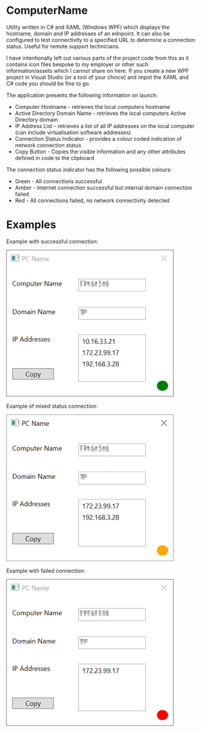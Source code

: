 # ComputerName
Utility written in C# and XAML (Windows WPF) which displays the hostname, domain and IP addresses of an ednpoint. It can also be configured to test connectivity to a specified URL to determine a connection status. Useful for remote support technicians.

I have intentionally left out various parts of the project code from this as it contains icon files bespoke to my employer or other such information/assets which I cannot share on here. If you create a new WPF project in Visual Studio (or a tool of your choice) and impot the XAML and C# code you should be fine to go.

The application presents the following information on launch:

* Computer Hostname - retrieves the local computers hostname
* Active Directory Domain Name - retrieves the local computers Active Directory domain
* IP Address List - retrieves a list of all IP addresses on the local computer (can include virtualisation software addresses)
* Connection Status Indicator - provides a colour coded indication of network connection status
* Copy Button - Copies the visible information and any other attributes defined in code to the clipboard

The connection status indicator has the following possible colours:

* Green - All connections successful
* Amber - Internet connection successful but internal domain connection failed
* Red - All connections failed, no network connectivity detected

# Examples
Example with successful connection:

![alt text](https://raw.githubusercontent.com/bytesizedalex/ComputerName/master/Example%20Screenshots/Success.png "Example with successful connection")

Example of mixed status connection:

![alt text](https://raw.githubusercontent.com/bytesizedalex/ComputerName/master/Example%20Screenshots/Partial.png "Example with mixed status connection")

Example with failed connection:

![alt text](https://raw.githubusercontent.com/bytesizedalex/ComputerName/master/Example%20Screenshots/Failed.png "Example with failed connection")
